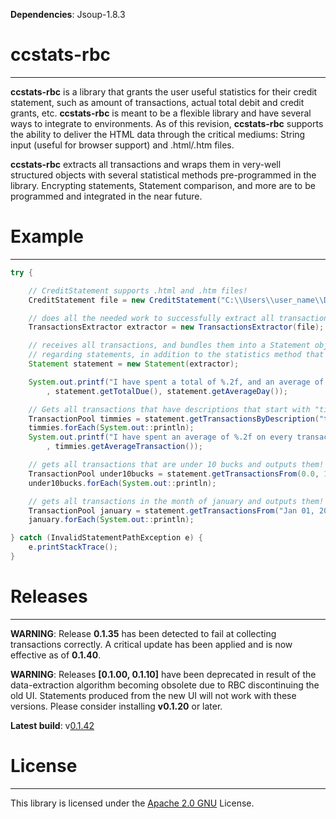 **Dependencies**: Jsoup-1.8.3

ccstats-rbc
=====
---

**ccstats-rbc** is a library that grants the user useful statistics for their credit statement,
such as amount of transactions, actual total debit and credit grants, etc. **ccstats-rbc** is meant to be a flexible library and have several ways to integrate to environments. As of this revision, **ccstats-rbc** supports the ability to deliver the HTML data through the critical mediums: String input (useful for browser support) and .html/.htm files.

**ccstats-rbc** extracts all transactions and wraps them in very-well structured objects with several statistical methods pre-programmed in the library. Encrypting statements, Statement comparison, and more are to be programmed and integrated in the near future.

Example
=====
---
```java
try {

    // CreditStatement supports .html and .htm files!
    CreditStatement file = new CreditStatement("C:\\Users\\user_name\\Desktop\\statement.htm");

    // does all the needed work to successfully extract all transactions so they are ready to be used.
    TransactionsExtractor extractor = new TransactionsExtractor(file);

    // receives all transactions, and bundles them into a Statement object that has specific methods
    // regarding statements, in addition to the statistics method that the statement class inherits from.
    Statement statement = new Statement(extractor);

    System.out.printf("I have spent a total of %.2f, and an average of %.2f daily!\n"
        , statement.getTotalDue(), statement.getAverageDay());

    // Gets all transactions that have descriptions that start with "tim hortons" and outputs them all!
    TransactionPool timmies = statement.getTransactionsByDescription("tim hortons", true);
    timmies.forEach(System.out::println);
    System.out.printf("I have spent an average of %.2f on every transaction at tim hortons!"
        , timmies.getAverageTransaction());

    // gets all transactions that are under 10 bucks and outputs them!
    TransactionPool under10bucks = statement.getTransactionsFrom(0.0, 10);
    under10bucks.forEach(System.out::println);

    // gets all transactions in the month of january and outputs them!
    TransactionPool january = statement.getTransactionsFrom("Jan 01, 2016", "Jan 31, 2016");
    january.forEach(System.out::println);

} catch (InvalidStatementPathException e) {
    e.printStackTrace();
}
```
Releases
=====
---
**WARNING**: Release **0.1.35** has been detected to fail at collecting transactions correctly. A critical update
has been applied and is now effective as of **0.1.40**.


**WARNING**: Releases **[0.1.00, 0.1.10]** have been deprecated in result of the data-extraction algorithm becoming
obsolete due to RBC discontinuing the old UI. Statements produced from the new UI will not work with these versions.
Please consider installing **v0.1.20** or later.

**Latest build**: v[0.1.42](https://github.com/ahmedsakr/ccstats-rbc/releases/tag/0.1.42)

License
====
---
This library is licensed under the [Apache 2.0 GNU](http://www.apache.org/licenses/LICENSE-2.0) License.